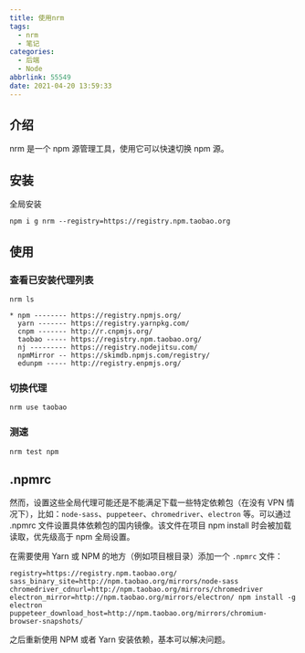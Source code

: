 ```yaml
---
title: 使用nrm
tags:
  - nrm
  - 笔记
categories:
  - 后端
  - Node
abbrlink: 55549
date: 2021-04-20 13:59:33
---
```


## 介绍

nrm 是一个 npm 源管理工具，使用它可以快速切换 npm 源。

## 安装

全局安装

```shell
npm i g nrm --registry=https://registry.npm.taobao.org
```

## 使用

### 查看已安装代理列表

```shell
nrm ls

* npm -------- https://registry.npmjs.org/
  yarn ------- https://registry.yarnpkg.com/
  cnpm ------- http://r.cnpmjs.org/
  taobao ----- https://registry.npm.taobao.org/
  nj --------- https://registry.nodejitsu.com/
  npmMirror -- https://skimdb.npmjs.com/registry/
  edunpm ----- http://registry.enpmjs.org/
```

### 切换代理

```shell
nrm use taobao
```

### 测速

```shell
nrm test npm
```

## .npmrc

然而，设置这些全局代理可能还是不能满足下载一些特定依赖包（在没有 VPN 情况下），比如：`node-sass`、`puppeteer`、`chromedriver`、`electron` 等。可以通过 .npmrc 文件设置具体依赖包的国内镜像。该文件在项目 npm install 时会被加载读取，优先级高于 npm 全局设置。

在需要使用 Yarn 或 NPM 的地方（例如项目根目录）添加一个 `.npmrc` 文件：

```shell
registry=https://registry.npm.taobao.org/
sass_binary_site=http://npm.taobao.org/mirrors/node-sass
chromedriver_cdnurl=http://npm.taobao.org/mirrors/chromedriver
electron_mirror=http://npm.taobao.org/mirrors/electron/ npm install -g electron
puppeteer_download_host=http://npm.taobao.org/mirrors/chromium-browser-snapshots/
```

之后重新使用 NPM 或者 Yarn 安装依赖，基本可以解决问题。
